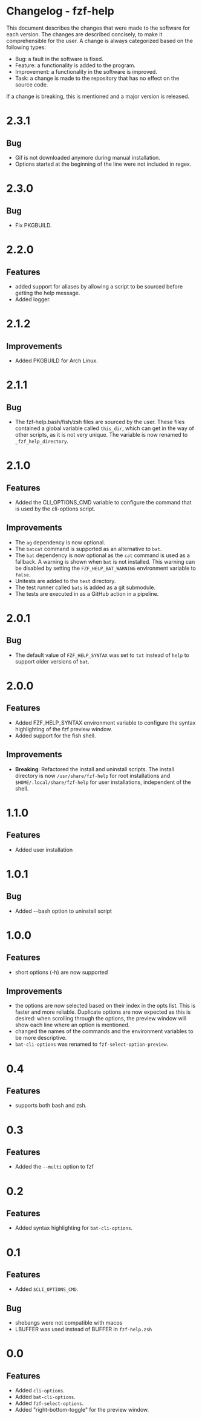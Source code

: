 # Changelog - fzf-help

This document describes the changes that were made to the software for each
version. The changes are described concisely, to make it comprehensible for the
user. A change is always categorized based on the following types:

- Bug: a fault in the software is fixed.
- Feature: a functionality is added to the program.
- Improvement: a functionality in the software is improved.
- Task: a change is made to the repository that has no effect on the source
  code.

If a change is breaking, this is mentioned and a major version is released.

# 2.3.1

## Bug

- Gif is not downloaded anymore during manual installation.
- Options started at the beginning of the line were not included in regex.

# 2.3.0

## Bug

- Fix PKGBUILD.

# 2.2.0

## Features

- added support for aliases by allowing a script to be sourced before getting
  the help message.
- Added logger.

# 2.1.2

## Improvements

- Added PKGBUILD for Arch Linux.

# 2.1.1

## Bug

- The fzf-help.bash/fish/zsh files are sourced by the user. These files
  contained a global variable called `this_dir`, which can get in the way of
  other scripts, as it is not very unique. The variable is now renamed to
  `_fzf_help_directory`.

# 2.1.0

## Features

- Added the CLI_OPTIONS_CMD variable to configure the command that is used by
  the cli-options script.

## Improvements

- The `ag` dependency is now optional.
- The `batcat` command is supported as an alternative to `bat`.
- The `bat` dependency is now optional as the `cat` command is used as a
  fallback. A warning is shown when `bat` is not installed. This warning can be
  disabled by setting the `FZF_HELP_BAT_WARNING` environment variable to `false`.
- Unitests are added to the `test` directory.
- The test runner called `bats` is added as a git submodule.
- The tests are executed in as a GitHub action in a pipeline.

# 2.0.1

## Bug

- The default value of `FZF_HELP_SYNTAX` was set to `txt` instead of `help` to
  support older versions of `bat`.

# 2.0.0

## Features

- Added FZF_HELP_SYNTAX environment variable to configure the syntax
  highlighting of the fzf preview window.
- Added support for the fish shell.

## Improvements

- **Breaking**: Refactored the install and uninstall scripts. The install
  directory is now `/usr/share/fzf-help` for root installations and
  `$HOME/.local/share/fzf-help` for user installations, independent of the shell.

# 1.1.0

## Features

- Added user installation

# 1.0.1

## Bug

- Added --bash option to uninstall script

# 1.0.0

## Features

- short options (-h) are now supported

## Improvements

- the options are now selected based on their index in the opts list. This is
  faster and more reliable. Duplicate options are now expected as this is
  desired: when scrolling through the options, the preview window will show each
  line where an option is mentioned.
- changed the names of the commands and the environment variables to be more
  descriptive.
- `bat-cli-options` was renamed to `fzf-select-option-preview`.

# 0.4

## Features

- supports both bash and zsh.

# 0.3

## Features

- Added the `--multi` option to fzf

# 0.2

## Features

- Added syntax highlighting for `bat-cli-options`.

# 0.1

## Features

- Added `$CLI_OPTIONS_CMD`.

## Bug

- shebangs were not compatible with macos
- LBUFFER was used instead of BUFFER in `fzf-help.zsh`

# 0.0

## Features

- Added `cli-options`.
- Added `bat-cli-options`.
- Added `fzf-select-options`.
- Added "right-bottom-toggle" for the preview window.
